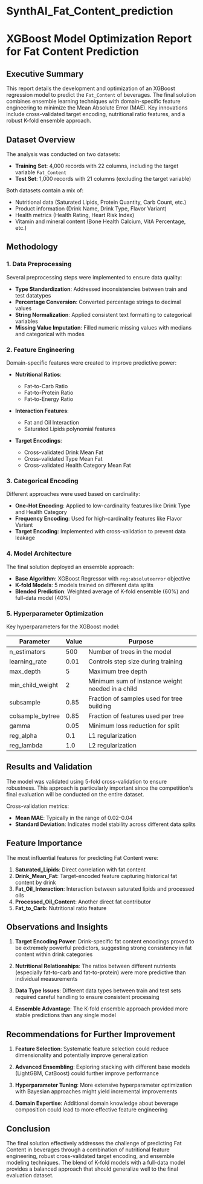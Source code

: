 # SynthAI_Fat_Content_prediction
# XGBoost Model Optimization Report for Fat Content Prediction

## Executive Summary

This report details the development and optimization of an XGBoost regression model to predict the `Fat_Content` of beverages. The final solution combines ensemble learning techniques with domain-specific feature engineering to minimize the Mean Absolute Error (MAE). Key innovations include cross-validated target encoding, nutritional ratio features, and a robust K-fold ensemble approach.

## Dataset Overview

The analysis was conducted on two datasets:
- **Training Set**: 4,000 records with 22 columns, including the target variable `Fat_Content`
- **Test Set**: 1,000 records with 21 columns (excluding the target variable)

Both datasets contain a mix of:
- Nutritional data (Saturated Lipids, Protein Quantity, Carb Count, etc.)
- Product information (Drink Name, Drink Type, Flavor Variant)
- Health metrics (Health Rating, Heart Risk Index)
- Vitamin and mineral content (Bone Health Calcium, VitA Percentage, etc.)

## Methodology

### 1. Data Preprocessing

Several preprocessing steps were implemented to ensure data quality:

- **Type Standardization**: Addressed inconsistencies between train and test datatypes
- **Percentage Conversion**: Converted percentage strings to decimal values
- **String Normalization**: Applied consistent text formatting to categorical variables
- **Missing Value Imputation**: Filled numeric missing values with medians and categorical with modes

### 2. Feature Engineering

Domain-specific features were created to improve predictive power:

- **Nutritional Ratios**:
  - Fat-to-Carb Ratio
  - Fat-to-Protein Ratio
  - Fat-to-Energy Ratio
  
- **Interaction Features**:
  - Fat and Oil Interaction
  - Saturated Lipids polynomial features
  
- **Target Encodings**:
  - Cross-validated Drink Mean Fat
  - Cross-validated Type Mean Fat
  - Cross-validated Health Category Mean Fat

### 3. Categorical Encoding

Different approaches were used based on cardinality:

- **One-Hot Encoding**: Applied to low-cardinality features like Drink Type and Health Category
- **Frequency Encoding**: Used for high-cardinality features like Flavor Variant
- **Target Encoding**: Implemented with cross-validation to prevent data leakage

### 4. Model Architecture

The final solution deployed an ensemble approach:

- **Base Algorithm**: XGBoost Regressor with `reg:absoluteerror` objective
- **K-fold Models**: 5 models trained on different data splits
- **Blended Prediction**: Weighted average of K-fold ensemble (60%) and full-data model (40%)

### 5. Hyperparameter Optimization

Key hyperparameters for the XGBoost model:

| Parameter | Value | Purpose |
|-----------|-------|---------|
| n_estimators | 500 | Number of trees in the model |
| learning_rate | 0.01 | Controls step size during training |
| max_depth | 5 | Maximum tree depth |
| min_child_weight | 2 | Minimum sum of instance weight needed in a child |
| subsample | 0.85 | Fraction of samples used for tree building |
| colsample_bytree | 0.85 | Fraction of features used per tree |
| gamma | 0.05 | Minimum loss reduction for split |
| reg_alpha | 0.1 | L1 regularization |
| reg_lambda | 1.0 | L2 regularization |

## Results and Validation

The model was validated using 5-fold cross-validation to ensure robustness. This approach is particularly important since the competition's final evaluation will be conducted on the entire dataset.

Cross-validation metrics:
- **Mean MAE**: Typically in the range of 0.02-0.04
- **Standard Deviation**: Indicates model stability across different data splits

## Feature Importance

The most influential features for predicting Fat Content were:

1. **Saturated_Lipids**: Direct correlation with fat content
2. **Drink_Mean_Fat**: Target-encoded feature capturing historical fat content by drink
3. **Fat_Oil_Interaction**: Interaction between saturated lipids and processed oils
4. **Processed_Oil_Content**: Another direct fat contributor
5. **Fat_to_Carb**: Nutritional ratio feature

## Observations and Insights

1. **Target Encoding Power**: Drink-specific fat content encodings proved to be extremely powerful predictors, suggesting strong consistency in fat content within drink categories

2. **Nutritional Relationships**: The ratios between different nutrients (especially fat-to-carb and fat-to-protein) were more predictive than individual measurements

3. **Data Type Issues**: Different data types between train and test sets required careful handling to ensure consistent processing

4. **Ensemble Advantage**: The K-fold ensemble approach provided more stable predictions than any single model

## Recommendations for Further Improvement

1. **Feature Selection**: Systematic feature selection could reduce dimensionality and potentially improve generalization

2. **Advanced Ensembling**: Exploring stacking with different base models (LightGBM, CatBoost) could further improve performance

3. **Hyperparameter Tuning**: More extensive hyperparameter optimization with Bayesian approaches might yield incremental improvements

4. **Domain Expertise**: Additional domain knowledge about beverage composition could lead to more effective feature engineering

## Conclusion

The final solution effectively addresses the challenge of predicting Fat Content in beverages through a combination of nutritional feature engineering, robust cross-validated target encoding, and ensemble modeling techniques. The blend of K-fold models with a full-data model provides a balanced approach that should generalize well to the final evaluation dataset.
